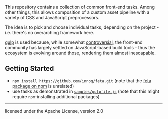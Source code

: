 This repository contains a collection of common front-end tasks. Among other
things, this allows composition of a custom asset pipeline with a variety of CSS
and JavaScript preprocessors.

The idea is to pick and choose individual tasks, depending on the project - i.e.
there's no overarching framework here.

[gulp](http://gulpjs.com) is used because, while somewhat
[controversial](https://blog.jcoglan.com/2014/02/05/building-javascript-projects-with-make/),
the front-end community has largely settled on JavaScript-based build tools -
thus the ecosystem is evolving around those, rendering them almost inescapable.


Getting Started
---------------

* `npm install https://github.com/innoq/feta.git` (note that the
  [feta package on npm](https://www.npmjs.org/package/feta) is unrelated)
* use tasks as demonstrated in [`samples/gulpfile.js`](samples/gulpfile.js)
  (note that this might require `npm`-installing additional packages)


----

licensed under the Apache License, version 2.0
